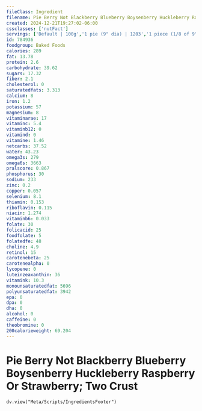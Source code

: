 ```yaml
---
fileClass: Ingredient
filename: Pie Berry Not Blackberry Blueberry Boysenberry Huckleberry Raspberry Or Strawberry; Two Crust
created: 2024-12-21T19:27:02-06:00
cssclasses: ['nutFact']
servings: ['Default | 100g','1 pie (9" dia) | 1203','1 piece (1/8 of 9" dia) | 150','1 surface inch | 19']
id: 784936
foodgroup: Baked Foods
calories: 289
fat: 13.78
protein: 2.6
carbohydrate: 39.62
sugars: 17.32
fiber: 2.1
cholesterol: 0
saturatedfats: 3.313
calcium: 8
iron: 1.2
potassium: 57
magnesium: 8
vitaminarae: 17
vitaminc: 5.4
vitaminb12: 0
vitamind: 0
vitamine: 1.46
netcarbs: 37.52
water: 43.23
omega3s: 279
omega6s: 3663
pralscore: 0.867
phosphorus: 30
sodium: 233
zinc: 0.2
copper: 0.057
selenium: 8.1
thiamin: 0.153
riboflavin: 0.115
niacin: 1.274
vitaminb6: 0.033
folate: 30
folicacid: 25
foodfolate: 5
folatedfe: 48
choline: 4.9
retinol: 15
carotenebeta: 25
carotenealpha: 0
lycopene: 0
luteinzeaxanthin: 36
vitamink: 10.3
monounsaturatedfat: 5696
polyunsaturatedfat: 3942
epa: 0
dpa: 0
dha: 0
alcohol: 0
caffeine: 0
theobromine: 0
200calorieweight: 69.204
---
```


# Pie Berry Not Blackberry Blueberry Boysenberry Huckleberry Raspberry Or Strawberry; Two Crust

```dataviewjs
dv.view("Meta/Scripts/IngredientsFooter")
```